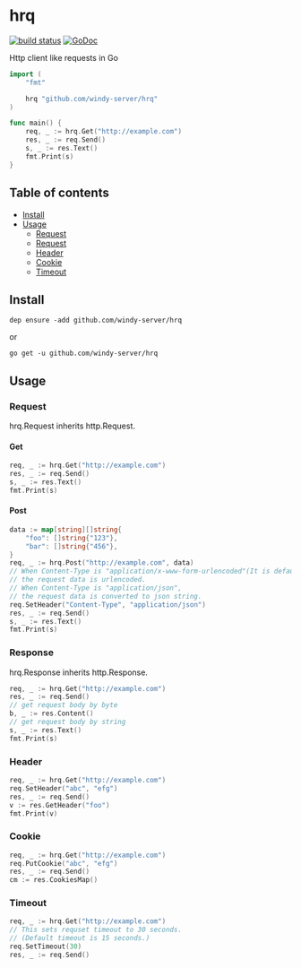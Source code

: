 # hrq
[![build status](https://secure.travis-ci.org/windy-server/hrq.svg?branch=master)](http://travis-ci.org/windy-server/hrq) [![GoDoc](https://godoc.org/github.com/windy-server/hrq?status.png)](http://godoc.org/github.com/windy-server/hrq)  

Http client like requests in Go

```Go
import (
	"fmt"

	hrq "github.com/windy-server/hrq"
)

func main() {
    req, _ := hrq.Get("http://example.com")
    res, _ := req.Send()
    s, _ := res.Text()
    fmt.Print(s)
}
```

## Table of contents

* [Install](https://github.com/windy-server/hrq#install)
* [Usage](https://github.com/windy-server/hrq#usage)
  - [Request](https://github.com/windy-server/hrq#request)
  - [Request](https://github.com/windy-server/hrq#response)
  - [Header](https://github.com/windy-server/hrq#header)
  - [Cookie](https://github.com/windy-server/hrq#cookie)
  - [Timeout](https://github.com/windy-server/hrq#timeout)

## Install

```
dep ensure -add github.com/windy-server/hrq
```

or 

```
go get -u github.com/windy-server/hrq
```


## Usage

### Request

hrq.Request inherits http.Request.

#### Get

```Go
req, _ := hrq.Get("http://example.com")
res, _ := req.Send()
s, _ := res.Text()
fmt.Print(s)
```

#### Post

```Go
data := map[string][]string{
    "foo": []string{"123"},
    "bar": []string{"456"},
}
req, _ := hrq.Post("http://example.com", data)
// When Content-Type is "application/x-www-form-urlencoded"(It is default),
// the request data is urlencoded.
// When Content-Type is "application/json",
// the request data is converted to json string.
req.SetHeader("Content-Type", "application/json")
res, _ := req.Send()
s, _ := res.Text()
fmt.Print(s)
```

### Response

hrq.Response inherits http.Response.


```Go
req, _ := hrq.Get("http://example.com")
res, _ := req.Send()
// get request body by byte
b, _ := res.Content()
// get request body by string
s, _ := res.Text()
fmt.Print(s)
```

### Header

```Go
req, _ := hrq.Get("http://example.com")
req.SetHeader("abc", "efg")
res, _ := req.Send()
v := res.GetHeader("foo")
fmt.Print(v)
```

### Cookie

```Go
req, _ := hrq.Get("http://example.com")
req.PutCookie("abc", "efg")
res, _ := req.Send()
cm := res.CookiesMap()
```

### Timeout

```Go
req, _ := hrq.Get("http://example.com")
// This sets requset timeout to 30 seconds.
// (Default timeout is 15 seconds.)
req.SetTimeout(30)
res, _ := req.Send()
```
